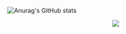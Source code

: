 ![Anurag's GitHub stats](https://github-readme-stats.vercel.app/api?username=Joxquin&theme=merko&include_all_commits=false)
<div align=center> <a href="#"> <img src="https://counter.seku.su/cmoe?name=Joxquin&theme=rule34"/> </a> </div>
